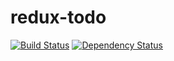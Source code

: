 # redux-todo

[![Build Status](https://travis-ci.org/vergilius/redux-todo.svg?branch=master)](https://travis-ci.org/vergilius/redux-todo)
[![Dependency Status](https://david-dm.org/vergilius/redux-todo.svg)](https://david-dm.org/vergilius/redux-todo.svg)